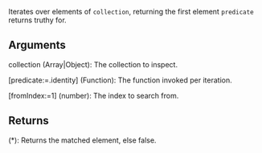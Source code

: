 Iterates over elements of `collection`, returning the first element `predicate` returns truthy for.


## Arguments
collection (Array|Object): The collection to inspect.

[predicate:=.identity] (Function): The function invoked per iteration.

[fromIndex:=1] (number): The index to search from.


## Returns
(*): Returns the matched element, else false.
